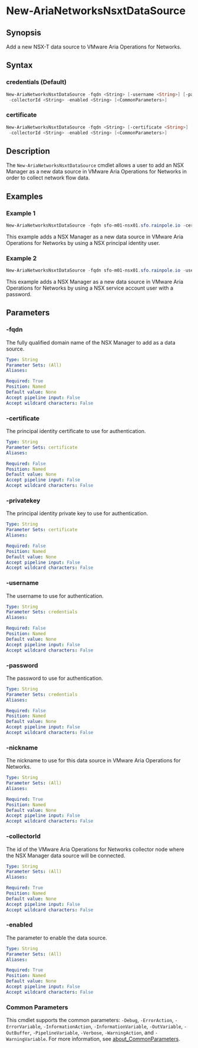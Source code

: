 # New-AriaNetworksNsxtDataSource

## Synopsis

Add a new NSX-T data source to VMware Aria Operations for Networks.

## Syntax

### credentials (Default)

```powershell
New-AriaNetworksNsxtDataSource -fqdn <String> [-username <String>] [-password <String>] -nickname <String>
 -collectorId <String> -enabled <String> [<CommonParameters>]
```

### certificate

```powershell
New-AriaNetworksNsxtDataSource -fqdn <String> [-certificate <String>] [-privatekey <String>] -nickname <String>
 -collectorId <String> -enabled <String> [<CommonParameters>]
```

## Description

The `New-AriaNetworksNsxtDataSource` cmdlet allows a user to add an NSX Manager as a new data source in VMware Aria Operations for Networks in order to collect network flow data.

## Examples

### Example 1

```powershell
New-AriaNetworksNsxtDataSource -fqdn sfo-m01-nsx01.sfo.rainpole.io -certificate F:\certs\sfo-m01-nsx01.cer -privatekey F:\certs\sfo-m01-nsx01.key -nickname "sfo-m01-nsx01 - Management Domain NSX Manager" -CollectorId 15832:901:1711011916294613031 -enabled true
```

This example adds a NSX Manager as a new data source in VMware Aria Operations for Networks by using a NSX principal identity user.

### Example 2

```powershell
New-AriaNetworksNsxtDataSource -fqdn sfo-m01-nsx01.sfo.rainpole.io -username svc-inv-nsx -password VMw@re1!VMw@re1! -nickname "sfo-m01-nsx01 - Management Domain NSX Manager" -CollectorId 15832:901:1711011916294613031 -enabled true
```

This example adds a NSX Manager as a new data source in VMware Aria Operations for Networks by using a NSX service account user with a password.

## Parameters

### -fqdn

The fully qualified domain name of the NSX Manager to add as a data source.

```yaml
Type: String
Parameter Sets: (All)
Aliases:

Required: True
Position: Named
Default value: None
Accept pipeline input: False
Accept wildcard characters: False
```

### -certificate

The principal identity certificate to use for authentication.

```yaml
Type: String
Parameter Sets: certificate
Aliases:

Required: False
Position: Named
Default value: None
Accept pipeline input: False
Accept wildcard characters: False
```

### -privatekey

The principal identity private key to use for authentication.

```yaml
Type: String
Parameter Sets: certificate
Aliases:

Required: False
Position: Named
Default value: None
Accept pipeline input: False
Accept wildcard characters: False
```

### -username

The username to use for authentication.

```yaml
Type: String
Parameter Sets: credentials
Aliases:

Required: False
Position: Named
Default value: None
Accept pipeline input: False
Accept wildcard characters: False
```

### -password

The password to use for authentication.

```yaml
Type: String
Parameter Sets: credentials
Aliases:

Required: False
Position: Named
Default value: None
Accept pipeline input: False
Accept wildcard characters: False
```

### -nickname

The nickname to use for this data source in VMware Aria Operations for Networks.

```yaml
Type: String
Parameter Sets: (All)
Aliases:

Required: True
Position: Named
Default value: None
Accept pipeline input: False
Accept wildcard characters: False
```

### -collectorId

The id of the VMware Aria Operations for Networks collector node where the NSX Manager data source will be connected.

```yaml
Type: String
Parameter Sets: (All)
Aliases:

Required: True
Position: Named
Default value: None
Accept pipeline input: False
Accept wildcard characters: False
```

### -enabled

The parameter to enable the data source.

```yaml
Type: String
Parameter Sets: (All)
Aliases:

Required: True
Position: Named
Default value: None
Accept pipeline input: False
Accept wildcard characters: False
```

### Common Parameters

This cmdlet supports the common parameters: `-Debug`, `-ErrorAction`, `-ErrorVariable`, `-InformationAction`, `-InformationVariable`, `-OutVariable`, `-OutBuffer`, `-PipelineVariable`, `-Verbose`, `-WarningAction`, and `-WarningVariable`. For more information, see [about_CommonParameters](http://go.microsoft.com/fwlink/?LinkID=113216).
